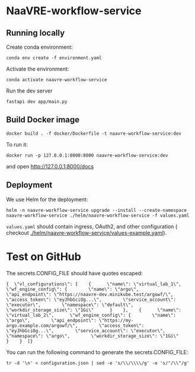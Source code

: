 # NaaVRE-workflow-service

## Running locally

Create conda environment:

```shell
conda env create -f environment.yaml
```

Activate the environment:

```shell
conda activate naavre-workflow-service
```

Run the dev server

```shell
fastapi dev app/main.py
```

## Build Docker image

```shell
docker build . -f docker/Dockerfile -t naavre-workflow-service:dev
```

To run it:

```shell
docker run -p 127.0.0.1:8000:8000 naavre-workflow-service:dev
```

and open http://127.0.0.1:8000/docs

## Deployment

We use Helm for the deployment:

```shell
helm -n naavre-workflow-service upgrade --install --create-namespace naavre-workflow-service ./helm/naavre-workflow-service -f values.yaml
```

`values.yaml` should contain ingress, OAuth2, and other configuration (
checkout [./helm/naavre-workflow-service/values-example.yaml](./helm/naavre-workflow-service/values-example.yaml)).

# Test on GitHub

The secrets.CONFIG_FILE should have quotes escaped:

```commandline
{  \"vl_configurations\": [    {      \"name\": \"virtual_lab_1\",      \"wf_engine_config\": {        \"name\": \"argo\",        \"api_endpoint\": \"https://naavre-dev.minikube.test/argowf/\",        \"access_token\": \"eyJhbGciOg...\",        \"service_account\": \"executor\",        \"namespace\": \"default\",        \"workdir_storage_size\": \"1Gi\"      }    },    {      \"name\": \"virtual_lab_2\",      \"wf_engine_config\": {        \"name\": \"argo\",        \"api_endpoint\": \"https://my-argo.example.com/argowf/\",        \"access_token\": \"eyJhbGciOg...\",        \"service_account\": \"executor\",        \"namespace\": \"argo\",        \"workdir_storage_size\": \"1Gi\"      }    }  ]}
```

You can run the following command to generate the secrets.CONFIG_FILE:

```shell
tr -d '\n' < configuration.json | sed -e 's/\\/\\\\/g' -e 's/"/\\"/g'
```